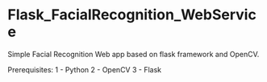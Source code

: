 # Flask_FacialRecognition_WebService
Simple Facial Recognition Web app based on flask framework and OpenCV.


Prerequisites:
1 - Python
2 - OpenCV
3 - Flask

